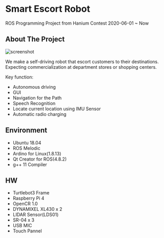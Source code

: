 
<!-- Smart Escort Robot -->
# Smart Escort Robot
ROS Programming Project from Hanium Contest
2020-06-01 ~ Now

<!-- ABOUT THE PROJECT -->
## About The Project

![screenshot]()

We make a self-driving robot that escort customers to their destinations. 
Expecting commercialization at department stores or shopping centers.

Key function:
* Autonomous driving
* GUI
* Navigation for the Path
* Speech Recognition 
* Locate current location using IMU Sensor
* Automatic radio charging

<!-- Environment -->
## Environment
* Ubuntu 18.04
* ROS Melodic
* Ardino for Linux(1.8.13)
* Qt Creator for ROS(4.8.2)
* g++ 11 Compiler 

<!-- HW -->
## HW
* Turtlebot3 Frame
* Raspberry Pi 4 
* OpenCR 1.0
* DYNAMIXEL XL430 x 2
* LIDAR Sensor(LDS01)
* SR-04 x 3
* USB MIC
* Touch Pannel
